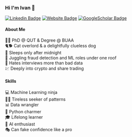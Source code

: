 ### Hi I'm Ivan 👋


[![Linkedin Badge](https://img.shields.io/badge/-ivan-blue?style=flat&logo=Linkedin&logoColor=white&link=https://www.linkedin.com/in/ivivan/)](https://www.linkedin.com/in/ivivan/)
[![Website Badge](https://img.shields.io/badge/-ivivan.com-47CCCC?style=flat&logo=Google-Chrome&logoColor=white&link=https://www.ivivan.com)](https://www.ivivan.com)
[![GoogleScholar Badge](https://img.shields.io/badge/-ivivan-c14438?style=flat&logo=GoogleScholar&logoColor=white&link=https://scholar.google.com/citations?user=EPj8lf8AAAAJ&hl=en)](https://scholar.google.com/citations?user=EPj8lf8AAAAJ&hl=en)
<!-- [![Twitter Badge](https://img.shields.io/badge/-@ivivan-1ca0f1?style=flat&labelColor=1ca0f1&logo=twitter&logoColor=white&link=https://twitter.com/ivivan)](https://twitter.com/ivivan) -->
<!-- [![Instagram Badge](https://img.shields.io/badge/-@ivivan-purple?style=flat&logo=instagram&logoColor=white&link=https://instagram.com/ivivan/)](https://instagram.com/ivivan)
 -->

#### About Me

👨‍🔬 PhD @ QUT & Degree @ BUAA<br>
🐈🐕 Cat overlord & a delightfully clueless dog<br>
🌃 Sleeps only after midnight<br>
🦹‍ Juggling fraud detection and ML roles under one roof<br>
🤬 Hates interviews more than bad data<br>
💹 Deeply into crypto and share trading<br>

#### Skills

💻 Machine Learning ninja<br>
🕵️‍♂️ Tireless seeker of patterns<br>
📊 Data wrangler<br>
🐍 Python charmer<br>
🎓 Lifelong learner<br>
🤖 AI enthusiast<br>
🎭 Can fake confidence like a pro<br>
